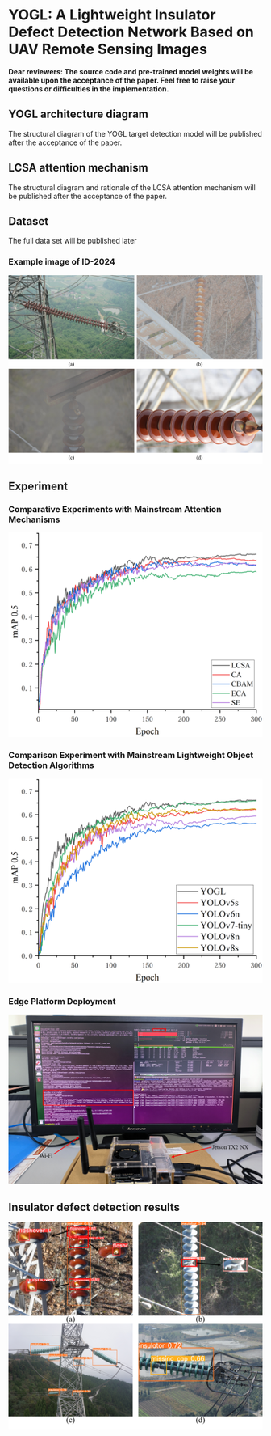 # YOGL: A Lightweight Insulator Defect Detection Network Based on UAV Remote Sensing Images

**Dear reviewers: The source code and pre-trained model weights will be available upon the acceptance of the paper.   Feel free to raise your questions or difficulties in the implementation.**

## YOGL architecture diagram
The structural diagram of the YOGL target detection model will be published after the acceptance of the paper.

## LCSA attention mechanism
The structural diagram and rationale of the LCSA attention mechanism will be published after the acceptance of the paper.

## Dataset
The full data set will be published later
### Example image of ID-2024
![](Insulator_Dataset_Example_Images.png)


## Experiment

### Comparative Experiments with Mainstream Attention Mechanisms
![](Different_Attention_Mechanisms.png)


### Comparison Experiment with Mainstream Lightweight Object Detection Algorithms
![](Lightweight_Detection_Models.png)

### Edge Platform Deployment
![](Jetson_TX2_NX_EX.png)

## Insulator defect detection results
![](Detection_Result_Figures.png)



